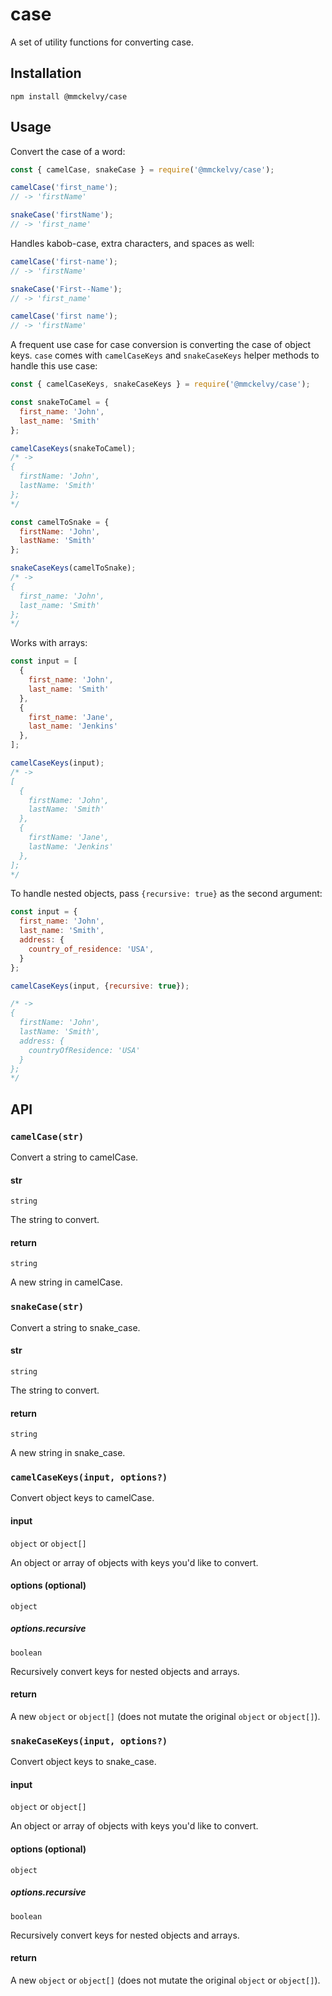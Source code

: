 # case
A set of utility functions for converting case.

## Installation
```
npm install @mmckelvy/case
```

## Usage
Convert the case of a word:

```javascript
const { camelCase, snakeCase } = require('@mmckelvy/case');

camelCase('first_name');
// -> 'firstName'

snakeCase('firstName');
// -> 'first_name'

```

Handles kabob-case, extra characters, and spaces as well:
```javascript
camelCase('first-name');
// -> 'firstName'

snakeCase('First--Name');
// -> 'first_name'

camelCase('first name');
// -> 'firstName'
```

A frequent use case for case conversion is converting the case of object keys.  `case` comes with `camelCaseKeys` and `snakeCaseKeys` helper methods to handle this use case:

```javascript
const { camelCaseKeys, snakeCaseKeys } = require('@mmckelvy/case');

const snakeToCamel = {
  first_name: 'John',
  last_name: 'Smith'
};

camelCaseKeys(snakeToCamel);
/* ->
{
  firstName: 'John',
  lastName: 'Smith'
};
*/

const camelToSnake = {
  firstName: 'John',
  lastName: 'Smith'
};

snakeCaseKeys(camelToSnake);
/* ->
{
  first_name: 'John',
  last_name: 'Smith'
};
*/

```
Works with arrays:

```javascript
const input = [
  {
    first_name: 'John',
    last_name: 'Smith'
  },
  {
    first_name: 'Jane',
    last_name: 'Jenkins'
  },
];

camelCaseKeys(input);
/* ->
[
  {
    firstName: 'John',
    lastName: 'Smith'
  },
  {
    firstName: 'Jane',
    lastName: 'Jenkins'
  },
];
*/
```

To handle nested objects, pass `{recursive: true}` as the second argument:

```javascript
const input = {
  first_name: 'John',
  last_name: 'Smith',
  address: {
    country_of_residence: 'USA',
  }
};

camelCaseKeys(input, {recursive: true});

/* ->
{
  firstName: 'John',
  lastName: 'Smith',
  address: {
    countryOfResidence: 'USA'
  }
};
*/

```

## API
### `camelCase(str)`
Convert a string to camelCase.

#### str
`string`

The string to convert.

#### return
`string`

A new string in camelCase.


### `snakeCase(str)`
Convert a string to snake_case.

#### str
`string`

The string to convert.

#### return
`string`

A new string in snake_case.


### `camelCaseKeys(input, options?)`
Convert object keys to camelCase.

#### input
`object` or `object[]`

An object or array of objects with keys you'd like to convert.

#### options (optional)
`object`

##### options.recursive
`boolean`

Recursively convert keys for nested objects and arrays.

#### return
A new `object` or `object[]` (does not mutate the original `object` or `object[]`).


### `snakeCaseKeys(input, options?)`
Convert object keys to snake_case.

#### input
`object` or `object[]`

An object or array of objects with keys you'd like to convert.

#### options (optional)
`object`

##### options.recursive
`boolean`

Recursively convert keys for nested objects and arrays.

#### return
A new `object` or `object[]` (does not mutate the original `object` or `object[]`).

